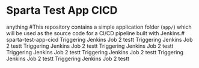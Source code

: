 # Sparta Test App CICD
anything
#This repository contains a simple application folder (`app/`) which will be used as the source code for a CI/CD pipeline built with Jenkins.# sparta-test-app-cicd
Triggering Jenkins Job 2 testt
Triggering Jenkins Job 2 testt
Triggering Jenkins Job 2 testt
Triggering Jenkins Job 2 testt
Triggering Jenkins Job 2 testt
Triggering Jenkins Job 2 testt
Triggering Jenkins Job 2 testt
Triggering Jenkins Job 2 testt
